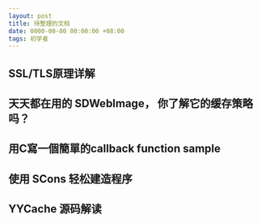 ```yaml
---
layout: post
title: 待整理的文档
date: 0000-00-00 00:00:00 +08:00
tags: 初学者
---
```


## SSL/TLS原理详解
[Link_1]: https://segmentfault.com/a/1190000002554673 "SSL/TLS原理"
[Link_2]: https://segmentfault.com/a/1190000002568019 "OpenSSL/SSL数字证书概念贴"
[Link_3]: http://www.ruanyifeng.com/blog/2014/02/ssl_tls.html "阮一峰-SSL/TLS运行机制概述"

## 天天都在用的 SDWebImage， 你了解它的缓存策略吗？
[Link_4]: https://swiftcafe.io/2017/02/19/sdimage-cache/ "SDWebImage缓存策略"

## 用C寫一個簡單的callback function sample
[Link_5]: http://eeepage.info/examplecallback-function/ "用C寫一個簡單的callback function sample"

## 使用 SCons 轻松建造程序
[Link_6]: https://www.ibm.com/developerworks/cn/linux/l-cn-scons/index.html "使用 SCons 轻松建造程序"

## YYCache 源码解读
[Link_7]: http://www.jianshu.com/p/cec81370c083 "YYCache 源码解读"